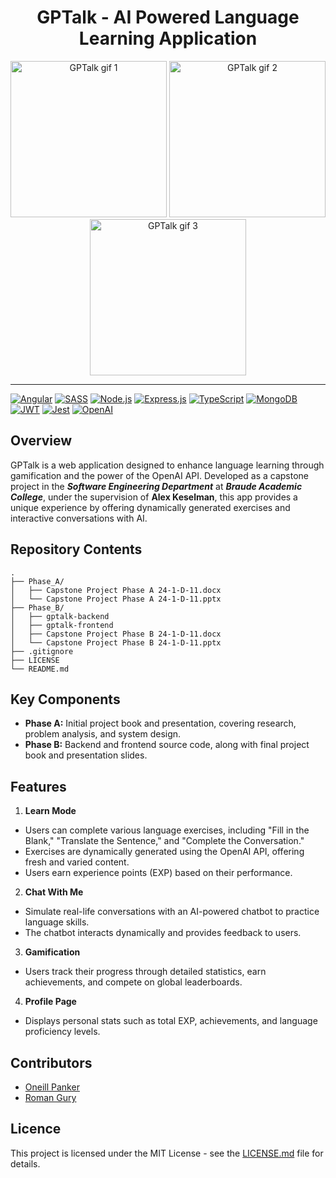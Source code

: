 <h1 align="center">
  GPTalk - AI Powered Language Learning Application
</h1>

<div align="middle">
  <img src="https://github.com/user-attachments/assets/aed93f01-abf3-455d-8bb8-28bc669f869c" width="250" alt="GPTalk gif 1"/>
  <img src="https://github.com/user-attachments/assets/6f5d47c3-cb04-41b2-ab7c-f8cb4c6f7c0b" width="250" alt="GPTalk gif 2"/>
  <img src="https://github.com/user-attachments/assets/f5c80d01-30b9-44e9-a542-022cb5af0d78" width="250" alt="GPTalk gif 3"/>
</div>

-----

[![Angular](https://img.shields.io/badge/Angular-DD0031?style=for-the-badge&logo=angular&logoColor=white)](https://angular.dev/)
[![SASS](https://img.shields.io/badge/SASS-CC6699?style=for-the-badge&logo=sass&logoColor=white)](https://sass-lang.com/)
[![Node.js](https://img.shields.io/badge/Node.js-339933?style=for-the-badge&logo=node.js&logoColor=white)](https://nodejs.org/en)
[![Express.js](https://img.shields.io/badge/Express.js-000000?style=for-the-badge&logo=express&logoColor=white)](https://expressjs.com/)
[![TypeScript](https://img.shields.io/badge/TypeScript-3178C6?style=for-the-badge&logo=typescript&logoColor=white)](https://www.typescriptlang.org/)
[![MongoDB](https://img.shields.io/badge/MongoDB-47A248?style=for-the-badge&logo=mongodb&logoColor=white)](https://www.mongodb.com/)
[![JWT](https://img.shields.io/badge/JWT-000000?style=for-the-badge&logo=jsonwebtokens&logoColor=white)](https://jwt.io/)
[![Jest](https://img.shields.io/badge/Jest-C21325?style=for-the-badge&logo=jest&logoColor=white)](https://jestjs.io/)
[![OpenAI](https://img.shields.io/badge/openai-412991?style=for-the-badge&logo=openai&logoColor=white)](https://platform.openai.com)

## Overview
GPTalk is a web application designed to enhance language learning through gamification and the power of the OpenAI API. Developed as a capstone project in the ***Software Engineering Department*** at ***Braude Academic College***, under the supervision of **Alex Keselman**, this app provides a unique experience by offering dynamically generated exercises and interactive conversations with AI.

## Repository Contents
```
.
├── Phase_A/
│   ├── Capstone Project Phase A 24-1-D-11.docx
│   └── Capstone Project Phase A 24-1-D-11.pptx
├── Phase_B/
│   ├── gptalk-backend
│   ├── gptalk-frontend
│   ├── Capstone Project Phase B 24-1-D-11.docx
│   └── Capstone Project Phase B 24-1-D-11.pptx
├── .gitignore
├── LICENSE
└── README.md
```

## Key Components
- **Phase A:** Initial project book and presentation, covering research, problem analysis, and system design.
- **Phase B:** Backend and frontend source code, along with final project book and presentation slides.

## Features
1. **Learn Mode**
  - Users can complete various language exercises, including "Fill in the Blank," "Translate the Sentence," and "Complete the Conversation."
  - Exercises are dynamically generated using the OpenAI API, offering fresh and varied content.
  - Users earn experience points (EXP) based on their performance.
2. **Chat With Me**
  - Simulate real-life conversations with an AI-powered chatbot to practice language skills.
  - The chatbot interacts dynamically and provides feedback to users.
3. **Gamification**
  - Users track their progress through detailed statistics, earn achievements, and compete on global leaderboards.
4. **Profile Page**
  - Displays personal stats such as total EXP, achievements, and language proficiency levels.

## Contributors
- [Oneill Panker](https://github.com/oneill19)
- [Roman Gury](https://github.com/Roman-G-579)

## Licence
This project is licensed under the MIT License - see the [LICENSE.md](https://github.com/Oneill19/GPTalk/blob/main/LICENSE) file for details.
